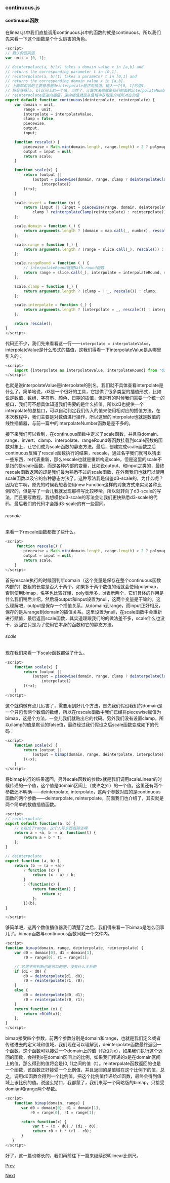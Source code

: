 ### continuous.js

#### continuous函数

在linear.js中我们直接调用continuous.js中的函数的就是continuous，所以我们先来看一下这个函数是个什么厉害的角色。

```Javascript
<script>
// 默认的区间值
var unit = [0, 1];

// deinterpolate(a, b)(x) takes a domain value x in [a,b] and 
// returns the corresponding parameter t in [0,1].
// reinterpolate(a, b)(t) takes a parameter t in [0,1] and 
// returns the corresponding domain value x in [a,b].
// 上面那句话的主要意思是deinterpolate是正向插值，输入一个[0, 1]的值t，
// 将会获得[a, b]区间上的一个值，当然了，计算方法嘛就是我们前面的interpolateNumber咯
// reinterpolate是逆向插值，逆向插值就是从值域中获取定义域所对应的值
export default function continuous(deinterpolate, reinterpolate) {
    var domain = unit, 
        range = unit,
        interpolate = interpolateValue,
        clamp = false,
        piecewise,
        output,
        input;

    function rescale() {
        piecewise = Math.min(domain.length, range.length) > 2 ? polymap : bimap;
        output = input = null;
        return scale;
    }

    function scale(x) {
        return (output ||
            (output = piecewise(domain, range, clamp ? deinterpolateClamp(deinterpolate) : deinterpolate,
                interpolate))
        )(+x);
    }

    scale.invert = function (y) {
        return (input || (input = piecewise(range, domain, deinterpolateLinear,
            clamp ? reinterpolateClamp(reinterpolate) : reinterpolate)))(+y);
    };

    scale.domain = function (_) {
        return arguments.length ? (domain = map.call(_, number), rescale()) : domain.slice();
    };

    scale.range = function (_) {
        return arguments.length ? (range = slice.call(_), rescale()) : range.slice();
    };

    scale.rangeRound = function (_) {
        // interpolateRound就是Math.round函数
        return range = slice.call(_), interpolate = interpolateRound, rescale();
    };

    scale.clamp = function (_) {
        return arguments.length ? (clamp = !!_, rescale()) : clamp;
    };

    scale.interpolate = function (_) {
        return arguments.length ? (interpolate = _, rescale()) : interpolate;
    };

    return rescale();
}
</script>
```

代码还不少，我们先来看看这一行——`interpolate = interpolateValue`，interpolateValue是什么形式的插值，这我们得看一下interpolateValue是从哪里引入的：

```Javascript
<script>
	import {interpolate as interpolateValue, interpolateRound} from "d3-interpolate";
</script>
```

也就是说interpolateValue是interpolate的别名，我们就不具体查看interpolate是什么了，简单地说，d3是一个很好的工具，它提供了很多类型的插值形式，比如说是数值、数组、字符串、颜色、日期的插值，但是有的时候我们需要一个统一的接口，我们可不想具体知道我们需要的是什么插值，所以d3也提供一个interpolate的总接口，可以自动判定我们传入的值来使用相对应的插值方法，在本次教程中，我们主要是对数值进行操作，所以这里的interpolate也就是数值的线性插值器，与前一篇中的interpolateNumber函数是差不多的。

接下来我们可以看到，在continuous函数中定义了scale函数，并且将domain、range、invert、clamp、interpolate、rangeRound等函数挂载到scale函数的函数对象上，让它们成为scale函数的静态方法。最后，创建完成scale函数之后continuous反悔了rescale函数执行的结果，rescale，通过名字我们就可以猜出一些东西，re代表重新，那么rescale也就是重新构造scale，但是这里的scale不是指的是scale函数，而是各种内部的变量，比如说output、和input之类的，最终rescale函数返回的却是我们最为熟悉不过的scale函数，在外面我们也就可以使用scale函数以及它的各种静态方法了。这种写法我是借鉴d3-scale的，为什么呢？因为它牛啊，原先的时候我想着使用new Function这样的对象方式来实现各种比例尺的，但是写了一会儿我就发现那样写比较啰嗦，所以就转向了d3-scale的写法，而且要写教程，我想模仿d3-scale的写法会让我们更快熟悉d3-scale的代码，最后我们的代码才会跟d3-scale的有一些雷同。

###### rescale

来看一下rescale函数都做了些什么。

```Javascript
<script>
	 function rescale() {
        piecewise = Math.min(domain.length, range.length) > 2 ? polymap : bimap;
        output = input = null;
        return scale;
    }
</script>
```

首先rescale执行的时候回判断domain（这个变量是保存在整个continuous函数内部的）数组的长度是否大于两个，如果多于两个数值的话就会使用polymap，否则使用bimap，名字也比较好懂，poly表示多，bi表示两个，它们具体的作用是什么我们稍后介绍。然后将output和input设置为null，这两个变量是干嘛的，这么理解吧，output是保存一个插值关系，从domain到range，而input正好相反，保存的是从range到domain的插值关系。这里设置为null，在scale函数中会重新进行赋值，最后返回scale函数，其实道理跟我们的的做法差不多，scale什么也没干，返回它只是为了使用它本身的函数和它的静态方法。

###### scale

现在我们来看一下scale函数都做了什么。

```Javascript
<script>
	function scale(x) {
        return (output ||
            (output = piecewise(domain, range, clamp ? deinterpolateClamp(deinterpolate) : deinterpolate,
                interpolate))
        )(+x);
    }
</script>
```

这个就稍微有点儿厉害了，需要用到好几个方法，首先我们假设我们的domain是一个只包含两个数值的数组，所以在rescale函数中我们已经将piecewise赋值为bimap，这是个方法，一会儿我们就贴出它的代码。另外我们没有设置clamp，所以clamp的值是默认的false值，最终经过我们假设之后scale函数变成如下的代码：

```Javascript
<script>
	function scale(x) {
        return (output ||
            (output = bimap(domain, range, deinterpolate, interpolate))
        )(+x);
    }
</script>
```

将bimap执行的结果返回，另外scale函数的参数x就是我们调用scaleLinear的时候传递的一个值，这个值是domain区间上（或许之外）的一个值。这里还有两个参数还不明确——deinterpolate, interpolate，这两个参数对应的是continuous函数的两个参数——deinterpolate, reinterpolate，前面我们也介绍了，其实就是两个简单的数值插值函数。

```Javascript
<script>
// reinterpolate
export default function(a, b) {
	// b变成了range，这个人写东西很简洁啊
	return a = +a, b -= a, function(t) {
		return a + b * t;
	};
}

// deinterpolate
export function (a, b) {
    return (b -= (a = +a))
        ? function (x) {
            return (x - a) / b;
        }
        : (function(x) {
			return function() {
				return x;
			};
		})(b);
}

</script>
```

够简单吧，这两个数值插值器我们清楚了之后，我们得来看一下bimap是怎么回事儿了。bimap函数与continuous函数同触一个文件内。

```Javascript
<script>
function bimap(domain, range, deinterpolate, reinterpolate) {
    var d0 = domain[0], d1 = domain[1],
        r0 = range[0], r1 = range[1];

    // 这里不用判断也是可以的吧，没有什么关系的
    if (d1 < d0) {
        d0 = deinterpolate(d1, d0);
        r0 = reinterpolate(r1, r0);
    }
    else {
        d0 = deinterpolate(d0, d1);
        r0 = reinterpolate(r0, r1);
    }
    return function (x) {
        return r0(d0(x));
    };
}
</script>
```

bimap接受四个参数，前两个参数分别是domain和range，也就是我们定义或者传递进去的定义域和值域，我们现在可以理解到，deinterpolate函数最终返回一个函数，这个函数可以接受一个domain上的值（假设为x），如果我们执行这个返回的函数，会得到x在domain区间上的比例，如果我们传递的x是在domain区间上的值，那么得到的值将会是[0, 1]之间的值（t）。reinterpolate函数返回的也是一个函数，该函数正好接受一个比例值，并且返回的是值域在这个比例下的值，总之，调用d0函数会得到一个比例值，把这个比例值传递给d1函数，最终会得到值域上该比例的值。说这么拗口，我都蒙了，我们来写一个简略版的bimap，只接受domian和range两个参数。

```Javascript
<script>
    function bimap(domain, range) {
       var d0 = domain[0], d1 = domain[1],
           r0 = range[0], r1 = range[1];

       return function(x) {
            var t = (x - d0) / (d1 - d0);
            return r0 + t * (r1 - r0);
       }
   }
</script>
```

好了，这一篇也够长的，我们再前往下一篇来继续说明linear比例尺。

[Prev](d3_linear_2.md)

[Next](d3_linear_4.md)
